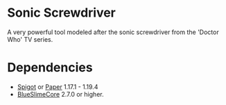 # Sonic Screwdriver

A very powerful tool modeled after the sonic screwdriver from the 'Doctor Who' TV series.

# Dependencies

- [Spigot](https://spigotmc.org/) or [Paper](https://papermc.io/) 1.17.1 - 1.19.4
- [BlueSlimeCore](https://jenkins.sirblobman.xyz/job/SirBlobman/job/BlueSlimeCore/) 2.7.0 or higher.
